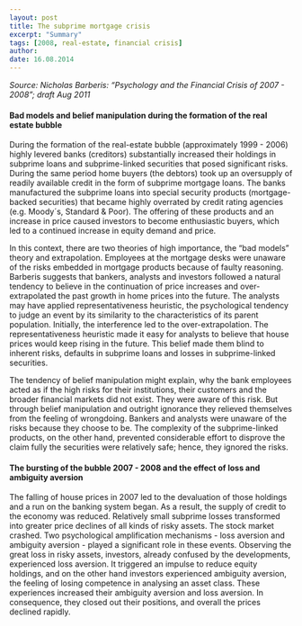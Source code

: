 ```yaml
---
layout: post
title: The subprime mortgage crisis
excerpt: "Summary"
tags: [2008, real-estate, financial crisis]
author:
date: 16.08.2014
---
```


*Source: Nicholas Barberis: “Psychology and the Financial Crisis of 2007 - 2008”; draft Aug 2011*

#### Bad models and belief manipulation during the formation of the real estate bubble

During the formation of the real-estate bubble (approximately 1999 - 2006) highly levered banks (creditors) substantially increased their holdings in subprime loans and subprime-linked securities that posed significant risks. During the same period home buyers (the debtors) took up an oversupply of readily available credit in the form of subprime mortgage loans. The banks manufactured the subprime loans into special security products (mortgage-backed securities) that became highly overrated by credit rating agencies (e.g. Moody´s, Standard & Poor). The offering of these products and an increase in price caused investors to become enthusiastic buyers, which led to a continued increase in equity demand and price.

In this context, there are two theories of high importance, the “bad models” theory and extrapolation. Employees at the mortgage desks were unaware of the risks embedded in mortgage products because of faulty reasoning. Barberis suggests that bankers, analysts and investors followed a natural tendency to believe in the continuation of price increases and over-extrapolated the past growth in home prices into the future. The analysts may have applied representativeness heuristic, the psychological tendency to judge an event by its similarity to the characteristics of its parent population. Initially, the interference led to the over-extrapolation. The representativeness heuristic made it easy for analysts to believe that house prices would keep rising in the future. This belief made them blind to inherent risks, defaults in subprime loans and losses in subprime-linked securities.

The tendency of belief manipulation might explain, why the bank employees acted as if the high risks for their institutions, their customers and the broader financial markets did not exist. They were aware of this risk. But through belief manipulation and outright ignorance they relieved themselves from the feeling of wrongdoing. Bankers and analysts were unaware of the risks because they choose to be. The complexity of the subprime-linked products, on the other hand, prevented considerable effort to disprove the claim fully the securities were relatively safe; hence, they ignored the risks.

#### The bursting of the bubble 2007 - 2008 and the effect of loss and ambiguity aversion

The falling of house prices in 2007 led to the devaluation of those holdings and a run on the banking system began. As a result, the supply of credit to the economy was reduced. Relatively small subprime losses transformed into greater price declines of all kinds of risky assets. The stock market crashed. Two psychological amplification mechanisms - loss aversion and ambiguity aversion - played a significant role in these events. Observing the great loss in risky assets, investors, already confused by the developments, experienced loss aversion. It triggered an impulse to reduce equity holdings, and on the other hand investors experienced ambiguity aversion, the feeling of losing competence in analysing an asset class. These experiences increased their ambiguity aversion and loss aversion. In consequence, they closed out their positions, and overall the prices declined rapidly.
